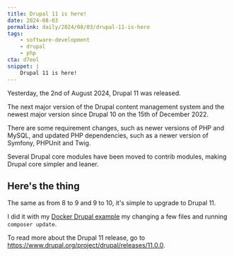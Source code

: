 ```yaml
---
title: Drupal 11 is here!
date: 2024-08-03
permalink: daily/2024/08/03/drupal-11-is-here
tags:
    - software-development
    - drupal
    - php
cta: d7eol
snippet: |
    Drupal 11 is here!
---
```


Yesterday, the 2nd of August 2024, Drupal 11 was released.

The next major version of the Drupal content management system and the newest major version since Drupal 10 on the 15th of December 2022.

There are some requirement changes, such as newer versions of PHP and MySQL, and updated PHP dependencies, such as a newer version of Symfony, PHPUnit and Twig.

Several Drupal core modules have been moved to contrib modules, making Drupal core simpler and leaner.

## Here's the thing

The same as from 8 to 9 and 9 to 10, it's simple to upgrade to Drupal 11.

I did it with my [Docker Drupal example][0] my changing a few files and running `composer update`.

To read more about the Drupal 11 release, go to https://www.drupal.org/project/drupal/releases/11.0.0.

[0]: https://github.com/opdavies/docker-example-drupal/commit/f4aa3d8a68464327489c884358b2ba8f6212dad0
